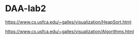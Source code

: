 # DAA-lab2


https://www.cs.usfca.edu/~galles/visualization/HeapSort.html

https://www.cs.usfca.edu/~galles/visualization/Algorithms.html
